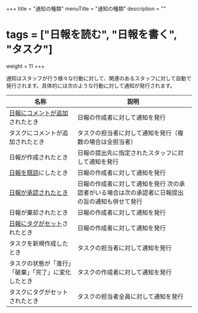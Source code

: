 +++
title = "通知の種類"
menuTitle = "通知の種類"
description = ""
# tags = ["日報を読む", "日報を書く", "タスク"]
weight = 11
+++

通知はスタッフが行う様々な行動に対して、関連のあるスタッフに対して自動で発行されます。具体的には次のような行動に対して通知が発行されます。

|名称|説明|
|---|---|
|[日報にコメントが追加](/report/read/comment/)されたとき|日報の作成者に対して通知を発行|
|タスクにコメントが追加されたとき|タスクの担当者に対して通知を発行（複数の場合は全担当者）|
|日報が作成されたとき|日報の提出先に指定されたスタッフに対して通知を発行|
|[日報を既読](/report/read/state/)にしたとき|日報の作成者に対して通知を発行|
|[日報が承認されたとき](/report/read/state/)|日報の作成者に対して通知を発行  次の承認者がいる場合は次の承認者に日報提出の旨の通知も併せて発行|
|日報が棄却されたとき|日報の作成者に対して通知を発行|
|[日報にタグがセット](/report/read/other/)されたとき|日報の作成者に対して通知を発行|
|タスクを新規作成したとき|タスクの担当者に対して通知を発行|
|タスクの状態が「進行」「破棄」「完了」に変化したとき|タスクの作成者に対して通知を発行|
|タスクにタグがセットされたとき|タスクの担当者全員に対して通知を発行|
